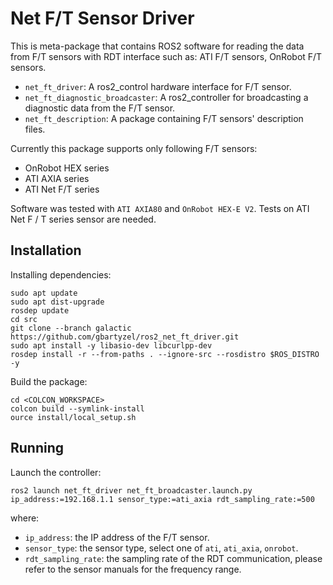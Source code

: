# Net F/T Sensor Driver

This is meta-package that contains ROS2 software for reading the data from F/T sensors
with RDT interface such as: ATI F/T sensors, OnRobot F/T sensors.
* `net_ft_driver`: A ros2_control hardware interface for F/T sensor.
* `net_ft_diagnostic_broadcaster`: A ros2_controller for broadcasting a diagnostic data from the F/T sensor.
* `net_ft_description`: A package containing F/T sensors' description files.

Currently this package supports only following F/T sensors:
* OnRobot HEX series
* ATI AXIA series
* ATI Net F/T series

Software was tested with `ATI AXIA80` and `OnRobot HEX-E V2`. Tests on ATI Net F / T series sensor are needed.

## Installation

Installing dependencies:
```
sudo apt update
sudo apt dist-upgrade
rosdep update
cd src
git clone --branch galactic https://github.com/gbartyzel/ros2_net_ft_driver.git
sudo apt install -y libasio-dev libcurlpp-dev
rosdep install -r --from-paths . --ignore-src --rosdistro $ROS_DISTRO -y
```

Build the package:
```
cd <COLCON_WORKSPACE>
colcon build --symlink-install
ource install/local_setup.sh
```


## Running

Launch the controller:
```
ros2 launch net_ft_driver net_ft_broadcaster.launch.py ip_address:=192.168.1.1 sensor_type:=ati_axia rdt_sampling_rate:=500
```
where:
* `ip_address`: the IP address of the F/T sensor.
* `sensor_type`: the sensor type, select one of `ati`, `ati_axia`, `onrobot`.
* `rdt_sampling_rate`: the sampling rate of the RDT communication, please refer to the sensor manuals for the frequency range.
